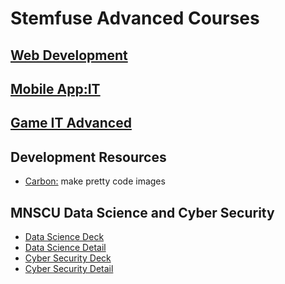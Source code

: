 # Stemfuse Advanced Courses

## [Web Development](./webdesign)
## [Mobile App:IT](./mobile)
## [Game IT Advanced]()

## Development Resources
* [Carbon:](https://carbon.now.sh) make pretty code images

## MNSCU Data Science and Cyber Security
* [Data Science Deck](https://docs.google.com/presentation/d/1hoXTnFjuDYqbSW2t-kozXhX0_D9SqLhqPiE6dXySakQ/edit?usp=sharing)
* [Data Science Detail](https://docs.google.com/spreadsheets/d/1BEfSmHxk0ECh8AbteH8ssy9Q-hzffPSlYxhuU0Pk4TQ/edit?usp=sharing)
* [Cyber Security Deck](https://docs.google.com/presentation/d/1eumsD-FNSRWwPybcdGsDxVcgnMiBttlN33H1yQof4JI/edit?usp=sharing)
* [Cyber Security Detail](https://docs.google.com/spreadsheets/d/1Fl4kgkWf5DaY2nm4v_gc3Kz1TbrK79enMuOExaC3OfY/edit?usp=sharing)